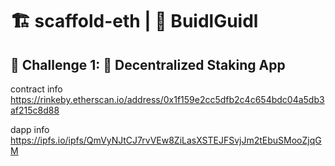 # 🏗 scaffold-eth | 🏰 BuidlGuidl

## 🚩 Challenge 1: 🥩 Decentralized Staking App

contract info https://rinkeby.etherscan.io/address/0x1f159e2cc5dfb2c4c654bdc04a5db3af215c8d88

dapp info https://ipfs.io/ipfs/QmVyNJtCJ7rvVEw8ZiLasXSTEJFSvjJm2tEbuSMooZjqGM
